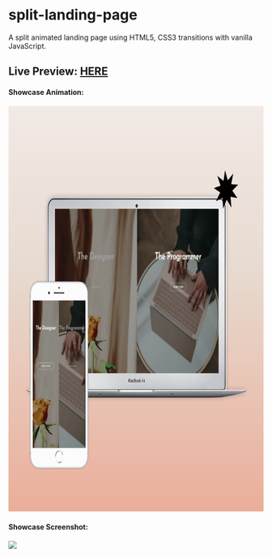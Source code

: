 # split-landing-page

A split animated landing page using HTML5, CSS3 transitions with vanilla JavaScript.

## Live Preview: [HERE](https://nicolegeorge.github.io/split-landing-page/)

#### Showcase Animation: </br>
<a href="#" rel="nofollow"><img height="800" src="https://github.com/NicoleGeorge/split-landing-page/blob/main/assets/split-screen1.png" style="max-width:100%;" target="_blank"></a>

#### Showcase Screenshot: </br>
<a href="#" rel="nofollow"><img height="800" src="https://github.com/NicoleGeorge/split-landing-page/blob/main/assets/split-screen2.gif" style="max-width:100%;" target="_blank"></a>
